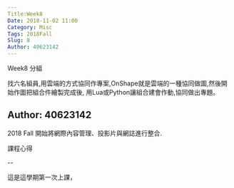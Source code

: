 ```yaml
---
Title:Week8
Date: 2018-11-02 11:00
Category: Misc
Tags: 2018Fall
Slug: 8
Author: 40623142
---
```


Week8 分組

<!-- PELICAN_END_SUMMARY -->


找六名組員,用雲端的方式協同作專案,OnShape就是雲端的一種協同做圖,然後開始作圖把組合件繪製完成後, 用Lua或Python讓組合建會作動,協同做出專題。































Author: 40623142
---

2018 Fall 開始將網際內容管理、投影片與網誌進行整合.

<!-- PELICAN_END_SUMMARY -->

課程心得

--

這是這學期第一次上課，


